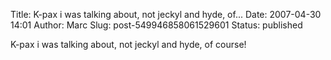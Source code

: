 Title: K-pax i was talking about, not jeckyl and hyde, of...
Date: 2007-04-30 14:01
Author: Marc
Slug: post-549946858061529601
Status: published

K-pax i was talking about, not jeckyl and hyde, of course!
